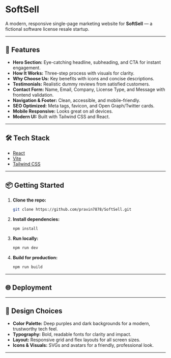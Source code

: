 # SoftSell

A modern, responsive single-page marketing website for **SoftSell** — a fictional software license resale startup.

---

## 🚀 Features

- **Hero Section:** Eye-catching headline, subheading, and CTA for instant engagement.
- **How It Works:** Three-step process with visuals for clarity.
- **Why Choose Us:** Key benefits with icons and concise descriptions.
- **Testimonials:** Realistic dummy reviews from satisfied customers.
- **Contact Form:** Name, Email, Company, License Type, and Message with frontend validation.
- **Navigation & Footer:** Clean, accessible, and mobile-friendly.
- **SEO Optimized:** Meta tags, favicon, and Open Graph/Twitter cards.
- **Mobile Responsive:** Looks great on all devices.
- **Modern UI:** Built with Tailwind CSS and React.

---

## 🛠️ Tech Stack

- [React](https://react.dev/)
- [Vite](https://vitejs.dev/)
- [Tailwind CSS](https://tailwindcss.com/)

---

## 📦 Getting Started

1. **Clone the repo:**
   ```bash
   git clone https://github.com/pravin7878/SoftSell.git
   ```

2. **Install dependencies:**
   ```bash
   npm install
   ```

3. **Run locally:**
   ```bash
   npm run dev
   ```

4. **Build for production:**
   ```bash
   npm run build
   ```

---

## 🌐 Deployment



---

## 🎨 Design Choices

- **Color Palette:** Deep purples and dark backgrounds for a modern, trustworthy tech feel.
- **Typography:** Bold, readable fonts for clarity and impact.
- **Layout:** Responsive grid and flex layouts for all screen sizes.
- **Icons & Visuals:** SVGs and avatars for a friendly, professional look.

---

